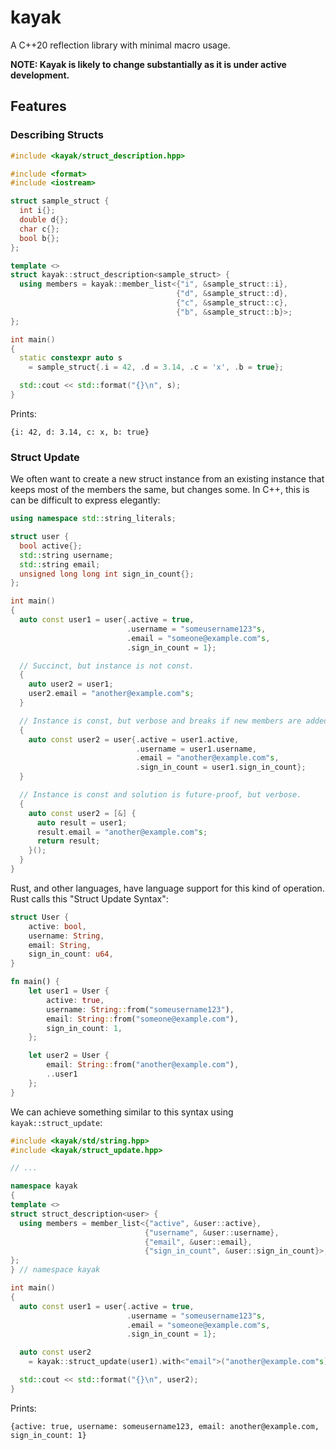 # kayak

A C++20 reflection library with minimal macro usage.

**NOTE: Kayak is likely to change substantially as it is under active development.**

## Features

### Describing Structs

```c++
#include <kayak/struct_description.hpp>

#include <format>
#include <iostream>

struct sample_struct {
  int i{};
  double d{};
  char c{};
  bool b{};
};

template <>
struct kayak::struct_description<sample_struct> {
  using members = kayak::member_list<{"i", &sample_struct::i},
                                     {"d", &sample_struct::d},
                                     {"c", &sample_struct::c},
                                     {"b", &sample_struct::b}>;
};

int main()
{
  static constexpr auto s
    = sample_struct{.i = 42, .d = 3.14, .c = 'x', .b = true};

  std::cout << std::format("{}\n", s);
}
```

Prints:

```text
{i: 42, d: 3.14, c: x, b: true}
```

### Struct Update

We often want to create a new struct instance from an existing instance that keeps most of the members the same, but changes some. In C++, this is can be difficult to express elegantly:

```c++
using namespace std::string_literals;

struct user {
  bool active{};
  std::string username;
  std::string email;
  unsigned long long int sign_in_count{};
};

int main()
{
  auto const user1 = user{.active = true,
                          .username = "someusername123"s,
                          .email = "someone@example.com"s,
                          .sign_in_count = 1};

  // Succinct, but instance is not const.
  {
    auto user2 = user1;
    user2.email = "another@example.com"s;
  }

  // Instance is const, but verbose and breaks if new members are added.
  {
    auto const user2 = user{.active = user1.active,
                            .username = user1.username,
                            .email = "another@example.com"s,
                            .sign_in_count = user1.sign_in_count};
  }

  // Instance is const and solution is future-proof, but verbose.
  {
    auto const user2 = [&] {
      auto result = user1;
      result.email = "another@example.com"s;
      return result;
    }();
  }
}
```

Rust, and other languages, have language support for this kind of operation. Rust calls this "Struct Update Syntax":

```rust
struct User {
    active: bool,
    username: String,
    email: String,
    sign_in_count: u64,
}

fn main() {
    let user1 = User {
        active: true,
        username: String::from("someusername123"),
        email: String::from("someone@example.com"),
        sign_in_count: 1,
    };

    let user2 = User {
        email: String::from("another@example.com"),
        ..user1
    };
}
```

We can achieve something similar to this syntax using `kayak::struct_update`:

```c++
#include <kayak/std/string.hpp>
#include <kayak/struct_update.hpp>

// ...

namespace kayak
{
template <>
struct struct_description<user> {
  using members = member_list<{"active", &user::active},
                              {"username", &user::username},
                              {"email", &user::email},
                              {"sign_in_count", &user::sign_in_count}>;
};
} // namespace kayak

int main()
{
  auto const user1 = user{.active = true,
                          .username = "someusername123"s,
                          .email = "someone@example.com"s,
                          .sign_in_count = 1};

  auto const user2
    = kayak::struct_update(user1).with<"email">("another@example.com"s)();

  std::cout << std::format("{}\n", user2);
}
```

Prints:

```text
{active: true, username: someusername123, email: another@example.com, sign_in_count: 1}
```
